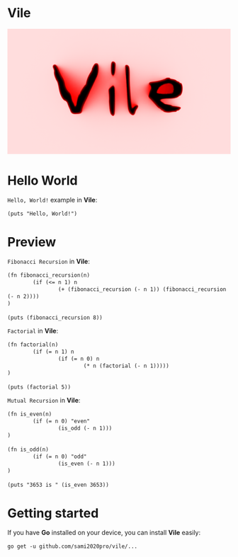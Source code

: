 # Vile

<a href="https://github.com/sami2020pro/vile/blob/main/data/vile.png">
    <img
        src="data/vile.png"
        raw=true
        alt="Vile lisp dialect"
        style="margin-right: 10px;"
    />
</a>

# Hello World
`Hello, World!` example in **Vile**:

```
(puts "Hello, World!")
```

# Preview
`Fibonacci Recursion` in **Vile**:

```
(fn fibonacci_recursion(n)
        (if (<= n 1) n
                (+ (fibonacci_recursion (- n 1)) (fibonacci_recursion (- n 2))))
)

(puts (fibonacci_recursion 8))
```

`Factorial` in **Vile**:

```
(fn factorial(n)
        (if (= n 1) n
                (if (= n 0) n
                        (* n (factorial (- n 1)))))
)

(puts (factorial 5))
```

`Mutual Recursion` in **Vile**:

```
(fn is_even(n)
        (if (= n 0) "even"
                (is_odd (- n 1)))
)

(fn is_odd(n)
        (if (= n 0) "odd"
                (is_even (- n 1)))
)

(puts "3653 is " (is_even 3653))
```

# Getting started
If you have **Go** installed on your device, you can install **Vile** easily:

```
go get -u github.com/sami2020pro/vile/...
```
